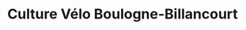 ---
title: "Culture Vélo Boulogne-Billancourt"
url: /boulogne-billancourt/culture-velo-boulogne-billancourt/
shop: vélo
---